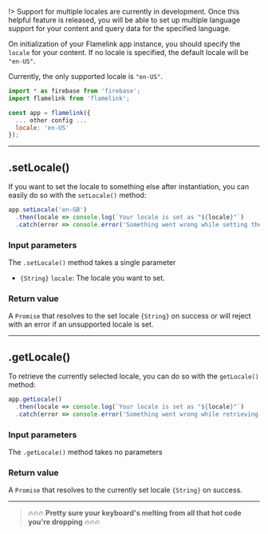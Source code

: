 !> Support for multiple locales are currently in development. Once this helpful feature is released, you will be able to set up multiple language support for your content and query data for the specified language.

On initialization of your Flamelink app instance, you should specify the `locale` for your content. If no locale is specified, the default locale will be `"en-US"`.

Currently, the only supported locale is `"en-US"`.

```javascript
import * as firebase from 'firebase';
import flamelink from 'flamelink';

const app = flamelink({
  ... other config ...
  locale: 'en-US'
});
```

---

## .setLocale()

If you want to set the locale to something else after instantiation, you can easily do so with the `setLocale()` method:

```javascript
app.setLocale('en-GB')
  .then(locale => console.log(`Your locale is set as "${locale}"`)
  .catch(error => console.error('Something went wrong while setting the locale. Details:', error);
```

### Input parameters

The `.setLocale()` method takes a single parameter

- `{String}` `locale`: The locale you want to set.

### Return value

A `Promise` that resolves to the set locale `{String}` on success or will reject with an error if an unsupported locale is set.

---

## .getLocale()

To retrieve the currently selected locale, you can do so with the `getLocale()` method:

```javascript
app.getLocale()
  .then(locale => console.log(`Your locale is set as "${locale}"`)
  .catch(error => console.error('Something went wrong while retrieving the locale. Details:', error);
```

### Input parameters

The `.getLocale()` method takes no parameters

### Return value

A `Promise` that resolves to the currently set locale `{String}` on success.

---

> 🔥🔥🔥 **Pretty sure your keyboard's melting from all that hot code you're dropping** 🔥🔥🔥